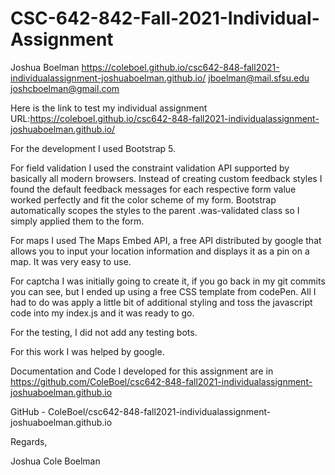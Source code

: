 # CSC-642-842-Fall-2021-Individual-Assignment
Joshua Boelman
https://coleboel.github.io/csc642-848-fall2021-individualassignment-joshuaboelman.github.io/
jboelman@mail.sfsu.edu
joshcboelman@gmail.com


Here is the link to test my individual assignment URL:https://coleboel.github.io/csc642-848-fall2021-individualassignment-joshuaboelman.github.io/

For the development I used Bootstrap 5.

For field validation I used the constraint validation API supported by basically all modern browsers. Instead of creating custom feedback styles I found the default feedback messages for each respective form value worked perfectly and fit the color scheme of my form. Bootstrap automatically scopes the styles to the parent .was-validated class so  I simply applied them to the form.

For maps I used The Maps Embed API, a free API distributed by google that allows you to input your location information and displays it as a pin on a map. It was very easy to use.

For captcha I was initially going to create it, if you go back in my git commits you can see, but I ended up using a free CSS template from codePen. All I had to do was apply a little bit of additional styling and toss the javascript code into my index.js and it was ready to go.

For the testing, I did not add any testing bots.

For this work I was helped by google.

Documentation and Code I developed for this assignment are in https://github.com/ColeBoel/csc642-848-fall2021-individualassignment-joshuaboelman.github.io

GitHub - ColeBoel/csc642-848-fall2021-individualassignment-joshuaboelman.github.io 

Regards,

Joshua Cole Boelman